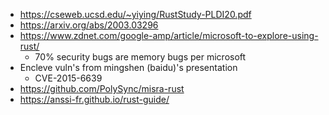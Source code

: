 - https://cseweb.ucsd.edu/~yiying/RustStudy-PLDI20.pdf
- https://arxiv.org/abs/2003.03296
- https://www.zdnet.com/google-amp/article/microsoft-to-explore-using-rust/
  - 70% security bugs are memory bugs per microsoft
- Encleve vuln's from mingshen (baidu)'s presentation
  - CVE-2015-6639
- https://github.com/PolySync/misra-rust
- https://anssi-fr.github.io/rust-guide/
